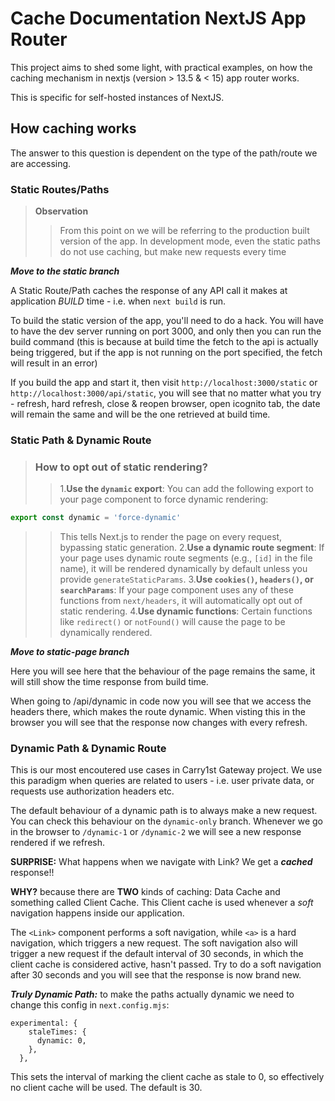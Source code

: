 # Cache Documentation NextJS App Router

This project aims to shed some light, with practical examples, on how the caching mechanism in nextjs (version > 13.5 & < 15) app router works. 

This is specific for self-hosted instances of NextJS.

## How caching works

The answer to this question is dependent on the type of the path/route we are accessing.

### Static Routes/Paths

> **Observation**
>> From this point on we will be referring to the production built version of the app. In development mode, even the static paths do not use caching, but make new requests every time

***Move to the static branch***

A Static Route/Path caches the response of any API call it makes at application *BUILD* time - i.e. when `next build` is run.

To build the static version of the app, you'll need to do a hack. You will have to have the dev server running on port 3000, and only then you can run the build command (this is because at build time the fetch to the api is actually being triggered, but if the app is not running on the port specified, the fetch will result in an error)

If you build the app and start it, then visit `http://localhost:3000/static` or `http://localhost:3000/api/static`, you will see that no matter what you try - refresh, hard refresh, close & reopen browser, open icognito tab, the date will remain the same and will be the one retrieved at build time.


### Static Path & Dynamic Route

> ### How to opt out of static rendering?
>> 1.**Use the `dynamic` export**:
You can add the following export to your page component to force dynamic rendering:
```typescript
export const dynamic = 'force-dynamic'
```
>>This tells Next.js to render the page on every request, bypassing static generation.
2.**Use a dynamic route segment**:
If your page uses dynamic route segments (e.g., `[id]` in the file name), it will be rendered dynamically by default unless you provide `generateStaticParams`.
3.**Use `cookies()`, `headers()`, or `searchParams`**:
If your page component uses any of these functions from `next/headers`, it will automatically opt out of static rendering.
4.**Use dynamic functions**:
Certain functions like `redirect()` or `notFound()` will cause the page to be dynamically rendered.

***Move to static-page branch*** 

Here you will see here that the behaviour of the page remains the same, it will still show the time response from build time.

When going to /api/dynamic in code now you will see that we access the headers there, which makes the route dynamic. When visting this in the browser you will see that the response now changes with every refresh.

### Dynamic Path & Dynamic Route

This is our most encoutered use cases in Carry1st Gateway project. 
We use this paradigm when queries are related to users - i.e. user private data, or requests use authorization headers etc. 

The default behaviour of a dynamic path is to always make a new request. You can check this behaviour on the `dynamic-only` branch. Whenever we go in the browser to `/dynamic-1` or `/dynamic-2` we will see a new response rendered if we refresh.

**SURPRISE:** What happens when we navigate with Link? We get a ***cached*** response!! 

**WHY?** because there are **TWO** kinds of caching: Data Cache and something called Client Cache. This Client cache is used whenever a *soft* navigation happens inside our application.

The `<Link>` component performs a soft navigation, while `<a>` is a hard navigation, which triggers a new request. The soft navigation also will trigger a new request if the default interval of 30 seconds, in which the client cache is considered active, hasn't passed. Try to do a soft navigation after 30 seconds and you will see that the response is now brand new.

***Truly Dynamic Path:*** to make the paths actually dynamic we need to change this config in `next.config.mjs`:
```
experimental: {
    staleTimes: {
      dynamic: 0,
    },
  },
```

This sets the interval of marking the client cache as stale to 0, so effectively no client cache will be used. The default is 30.